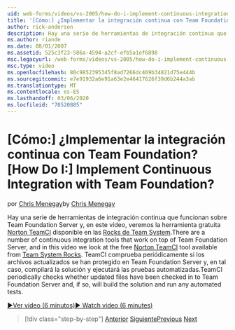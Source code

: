 ```yaml
---
uid: web-forms/videos/vs-2005/how-do-i-implement-continuous-integration-with-team-foundation
title: '[Cómo:] ¿Implementar la integración continua con Team Foundation? | Microsoft Docs'
author: rick-anderson
description: Hay una serie de herramientas de integración continua que funcionan sobre Team Foundation Server y en este vídeo veremos la herramienta gratuita Norton TeamCI DISP...
ms.author: riande
ms.date: 08/01/2007
ms.assetid: 525c3f23-586a-4594-a2cf-efb5a1ef6898
msc.legacyurl: /web-forms/videos/vs-2005/how-do-i-implement-continuous-integration-with-team-foundation
msc.type: video
ms.openlocfilehash: 80c9852395345f8ad7266dc469b34821d75e444b
ms.sourcegitcommit: e7e91932a6e91a63e2e46417626f39d6b244a3ab
ms.translationtype: MT
ms.contentlocale: es-ES
ms.lasthandoff: 03/06/2020
ms.locfileid: "78520885"
---
```

# <a name="how-do-i-implement-continuous-integration-with-team-foundation"></a><span data-ttu-id="403ce-104">[Cómo:] ¿Implementar la integración continua con Team Foundation?</span><span class="sxs-lookup"><span data-stu-id="403ce-104">[How Do I:] Implement Continuous Integration with Team Foundation?</span></span>

<span data-ttu-id="403ce-105">por [Chris Menegay](https://twitter.com/CMenegay)</span><span class="sxs-lookup"><span data-stu-id="403ce-105">by [Chris Menegay](https://twitter.com/CMenegay)</span></span>

<span data-ttu-id="403ce-106">Hay una serie de herramientas de integración continua que funcionan sobre Team Foundation Server y, en este vídeo, veremos la herramienta gratuita [Norton TeamCI](http://teamsystemrocks.com/files/12/tools/entry1018.aspx) disponible en las [Rocks de Team System](http://teamsystemrocks.com/).</span><span class="sxs-lookup"><span data-stu-id="403ce-106">There are a number of continuous integration tools that work on top of Team Foundation Server, and in this video we look at the free [Norton TeamCI](http://teamsystemrocks.com/files/12/tools/entry1018.aspx) tool available from [Team System Rocks](http://teamsystemrocks.com/).</span></span> <span data-ttu-id="403ce-107">TeamCI comprueba periódicamente si los archivos actualizados se han protegido en Team Foundation Server y, en tal caso, compilará la solución y ejecutará las pruebas automatizadas.</span><span class="sxs-lookup"><span data-stu-id="403ce-107">TeamCI periodically checks whether updated files have been checked in to Team Foundation Server and, if so, will build the solution and run any automated tests.</span></span>

[<span data-ttu-id="403ce-108">&#9654;Ver vídeo (6 minutos)</span><span class="sxs-lookup"><span data-stu-id="403ce-108">&#9654; Watch video (6 minutes)</span></span>](https://channel9.msdn.com/Blogs/ASP-NET-Site-Videos/how-do-i-implement-continuous-integration-with-team-foundation)

> [!div class="step-by-step"]
> <span data-ttu-id="403ce-109">[Anterior](how-do-i-discover-application-changes-prior-to-deployment.md)
> [Siguiente](how-do-i-automate-testing-using-team-build.md)</span><span class="sxs-lookup"><span data-stu-id="403ce-109">[Previous](how-do-i-discover-application-changes-prior-to-deployment.md)
[Next](how-do-i-automate-testing-using-team-build.md)</span></span>
